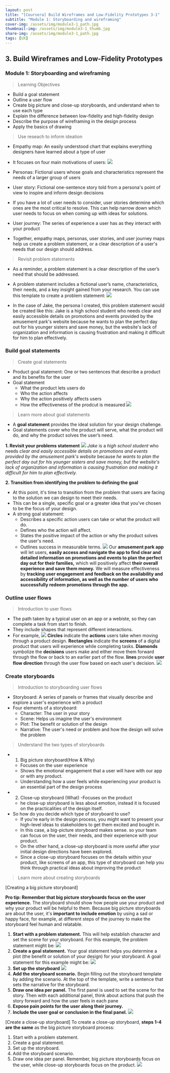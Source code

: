 ```yaml
---
layout: post
title: "[Coursera] Build Wireframes and Low-Fidelity Prototypes 3-1"
subtitle: "Module 1: Storyboarding and wireframing"
cover-img: /assets/img/module3-1_path.jpg
thumbnail-img: /assets/img/module3-1_thumb.jpg
share-img: /assets/img/module3-1_path.jpg
tags: [UX]
--- 
```


## 3. Build Wireframes and Low-Fidelity Prototypes
### Module 1: Storyboarding and wireframing

> Learning Objectives
- Build a goal statement
- Outline a user flow
- Create big picture and close-up storyboards, and understand when to use each type
- Explain the difference between low-fidelity and high-fidelity design
- Describe the purpose of wireframing in the design process
- Apply the basics of drawing

> Use reseach to inform ideation

- Empathy map: An easily understood chart that explains everything designers have learned about a type of user
- It focuses on four main motivations of users:
![](https://velog.velcdn.com/images/erica990604/post/3075bbac-00ba-45b5-b3ea-7d00cdb729e1/image.png)

- Personas: Fictional users whose goals and characteristics represent the needs of a larger group of users

- User story: Fictional one-sentence story told from a persona's point of view to inspire and inform design decisions
- If you have a lot of user needs to consider, user stories determine which ones are the most critical to resolve. This can help narrow down which user needs to focus on when coming up with ideas for solutions.

- User journey: The series of experience a user has as they interact with your product

- Together, empathy maps, personas, user stories, and user journey maps help us create a problem statement, or a clear description of a user's needs that our design should address.

> Revisit problem statements

- As a reminder, a problem statement is a clear description of the user’s need that should be addressed. 
- A problem statement includes a fictional user’s name, characteristics, their needs, and a key insight gained from your research. You can use this template to create a problem statement:
![](https://velog.velcdn.com/images/erica990604/post/179d203d-6a42-4426-8c9a-ea0febeb1d8d/image.png)

- In the case of Jake, the persona I created, this problem statement would be created like this: 
Jake is a high school student who needs clear and easily accessible details on promotions and events provided by the amusement park's website because he wants to plan the perfect day out for his younger sisters and save money, but the website's lack of organization and information is causing frustration and making it difficult for him to plan effectively.

### Build goal statements

> Create goal statements

- Product goal statement: One or two sentences that describe a product and its benefits for the user
- Goal statement
	- What the product lets users do
    - Who the action affects
    - Why the action positively affects users
    - How the effectiveness of the prodcut is measured
![](https://velog.velcdn.com/images/erica990604/post/7b7f1fb0-3981-43aa-a1e7-ee9d097aa7dc/image.png)

> Learn more about goal statements

- A **goal statement** provides the ideal solution for your design challenge.
- Goal statements cover who the product will serve, what the product will do, and why the product solves the user’s need. 

**1. Revisit your problems statement**
![](https://velog.velcdn.com/images/erica990604/post/7ab1abc8-139c-4d66-ac2c-ee335960e103/image.png)
_Jake_ is a _high school student_ who needs _clear and easily accessible details on promotions and events provided by the amusement park's website_ because _he wants to plan the perfect day out for his younger sisters and save money, but the website's lack of organization and information is causing frustration and making it difficult for him to plan effectively._


**2. Transition from identifying the problem to defining the goal**
- At this point, it's time to transition from the problem that users are facing to the solution we can design to meet their needs. 
- This can be a single, specific goal or a greater idea that you’ve chosen to be the focus of your design.
- A strong goal statement:
	- Describes a specific action users can take or what the product will do. 
	- Defines who the action will affect. 
	- States the positive impact of the action or why the product solves the user's need.
	- Outlines success in measurable terms. 
![](https://velog.velcdn.com/images/erica990604/post/c912c8ef-7eb2-466e-98cc-2693fbaaa209/image.png)
Our **amusement park app** will let users, **easily access and navigate the app to find clear and detailed information on promotions and events to plan the perfect day out for their families,** which will positively affect **their overall experience and save them money.** We will measure effectiveness by **tracking user engagement and feedback on the availability and accessibility of information, as well as the number of users who successfully redeem promotions through the app.**

### Outline user flows

> Introduction to user flows

- The path taken by a typical user on an app or a webiste, so they can complete a task from start to finish.
- They include shapes that represent different interactions. 
- For example,
![](https://velog.velcdn.com/images/erica990604/post/69add231-752b-4806-a077-8c8b6dba9056/image.png)
    **Circles** indicate the **actions** users take when moving through a product design. 
    **Rectangles** indicate the **screens** of a digital product that users will experience while completing tasks. 
    **Diamonds** symbolize the **decisions** users make and either move them forward through the flow or back to an earlier part of the flow. 
    **lines** provide **user flow direction** through the user flow based on each user's decision. 
![](https://velog.velcdn.com/images/erica990604/post/95af51a2-a643-4925-9f09-bf8a2fc56da3/image.png)

### Create storyboards

> Introduction to storyboarding user flows

- Storyboard: A series of panels or frames that visually describe and explore a user's experience with a product
- Four elements of a storyboard:
	- Character: The user in your story
    - Scene: Helps us imagine the user's environment
    - Plot: The benefit or solution of the design
    - Narrative: The user's need or problem and how the design will solve the problem

> Understand the two types of storyboards

- 1) Big picture storyboard(How & Why)
	- Focuses on the user experience
    - Shows the emotional engagement that a user will have with our app or with any product. 
    - Understanding how a user feels while experiencing your product is an essential part of the design process
- 2) Close-up storyboard (What)
	-Focuses on the product
	- he close-up storyboard is less about emotion, instead it is focused on the practicalities of the design itself. 
- So how do you decide which type of storyboard to use?
	- If you're early in the design process, you might want to present your high-level ideas to stakeholders to get them excited and bought in. 
    - In this case, a big-picture storyboard makes sense. so your team can focus on the user, their needs, and their experience with your product.
	- On the other hand, a close-up storyboard is more useful after your initial design directions have been explored.
    - Since a close-up storyboard focuses on the details within your product, like screens of an app, this type of storyboard can help you think through practical ideas about improving the product

> Learn more about creating storyboards

[Creating a big picture storyboard]

**Pro tip: Remember that big picture storyboards focus on the user experience.** The storyboard should show how people use your product and why your product will be helpful to them. Because big picture storyboards are about the user, it's **important to include emotion** by using a sad or happy face, for example, at different steps of the journey to make the storyboard feel human and relatable. 

1. **Start with a problem statement.** This will help establish character and set the scene for your storyboard. 
For this example, the problem statement might be: 
![](https://velog.velcdn.com/images/erica990604/post/c135c3fc-9af6-47d1-a391-0a7374880e99/image.png)
2. **Create a goal statement.** Your goal statement helps you determine a plot (the benefit or solution of your design) for your storyboard. 
A goal statement for this example might be: 
![](https://velog.velcdn.com/images/erica990604/post/4a254b73-603b-4c1f-800c-051150b63eef/image.png)
3. **Set up the storyboard**
![](https://velog.velcdn.com/images/erica990604/post/2428829a-5e0a-41ec-95b7-bf558429fd50/image.png)
4. **Add the storyboard scenario.** Begin filling out the storyboard template by adding the scenario. At the top of the template, write a sentence that sets the narrative for the storyboard. 
5. **Draw one idea per panel.** The first panel is used to set the scene for the story. Then with each additional panel, think about actions that push the story forward and how the user feels in each pane
6. **Expose pain points for the user along their journey.**
7. **Include the user goal or conclusion in the final panel.**
![](https://velog.velcdn.com/images/erica990604/post/05105d20-b1fd-4c3a-9496-64fb98a910cd/image.png)

[Create a close-up storyboard]
To create a close-up storyboard, **steps 1-4 are the same** as the big picture storyboard process:
1. Start with a problem statement. 
2. Create a goal statement. 
3. Set up the storyboard.
4. Add the storyboard scenario. 
5. Draw one idea per panel. Remember, big picture storyboards focus on the user, while close-up storyboards focus on the product.
![](https://velog.velcdn.com/images/erica990604/post/01feb657-060d-42ca-aa8f-6ec2000c8445/image.png)
